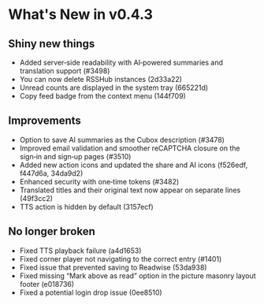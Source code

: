 # What's New in v0.4.3

## Shiny new things

- Added server‑side readability with AI‑powered summaries and translation support (#3498)
- You can now delete RSSHub instances (2d33a22)
- Unread counts are displayed in the system tray (665221d)
- Copy feed badge from the context menu (144f709)

## Improvements

- Option to save AI summaries as the Cubox description (#3478)
- Improved email validation and smoother reCAPTCHA closure on the sign‑in and sign‑up pages (#3510)
- Added new action icons and updated the share and AI icons (f526edf, f447d6a, 34da9d2)
- Enhanced security with one‑time tokens (#3482)
- Translated titles and their original text now appear on separate lines (49f3cc2)
- TTS action is hidden by default (3157ecf)

## No longer broken

- Fixed TTS playback failure (a4d1653)
- Fixed corner player not navigating to the correct entry (#1401)
- Fixed issue that prevented saving to Readwise (53da938)
- Fixed missing “Mark above as read” option in the picture masonry layout footer (e018736)
- Fixed a potential login drop issue (0ee8510)
